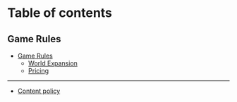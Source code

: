 # Table of contents

## Game Rules

* [Game Rules](README.md)
  * [World Expansion](game-rules/game-rules/world-expansion.md)
  * [Pricing](game-rules/game-rules/pricing.md)

***

* [Content policy](content-policy.md)
